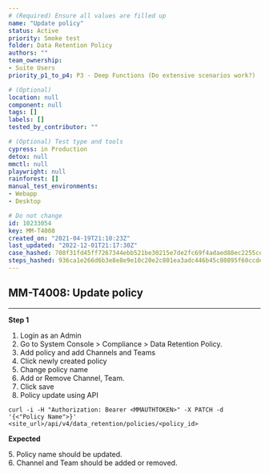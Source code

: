 ```yaml
---
# (Required) Ensure all values are filled up
name: "Update policy"
status: Active
priority: Smoke test
folder: Data Retention Policy
authors: ""
team_ownership: 
- Suite Users
priority_p1_to_p4: P3 - Deep Functions (Do extensive scenarios work?)

# (Optional)
location: null
component: null
tags: []
labels: []
tested_by_contributor: ""

# (Optional) Test type and tools
cypress: in Production
detox: null
mmctl: null
playwright: null
rainforest: []
manual_test_environments: 
- Webapp
- Desktop

# Do not change
id: 10233054
key: MM-T4008
created_on: "2021-04-19T21:10:23Z"
last_updated: "2022-12-01T21:17:30Z"
case_hashed: 708f31fd45ff7267344ebb521be30215e7de2fc69f4adaed88ec2255ced1c122940e5648cadcbe7bb04881e98844217c
steps_hashed: 936ca1e266d6b3e8e8e9e10c20e2c801ea3adc446b45c80895f60ccde11266d351644695229e822618a1313cda4bac90
---
```


<!-- (Auto-generated) Based on frontmatter's "key" and "name" -->

## MM-T4008: Update policy

---

**Step 1**

1. Login as an Admin
2. Go to System Console > Compliance > Data Retention Policy.
3. Add policy and add Channels and Teams
4. Click newly created policy
5. Change policy name
6. Add or Remove Channel, Team.
7. Click save
8. Policy update using API

```
curl -i -H "Authorization: Bearer <MMAUTHTOKEN>" -X PATCH -d '{<"Policy Name">}' <site_url>/api/v4/data_retention/policies/<policy_id>
```

**Expected**

5\. Policy name should be updated.\
6\. Channel and Team should be added or removed.
